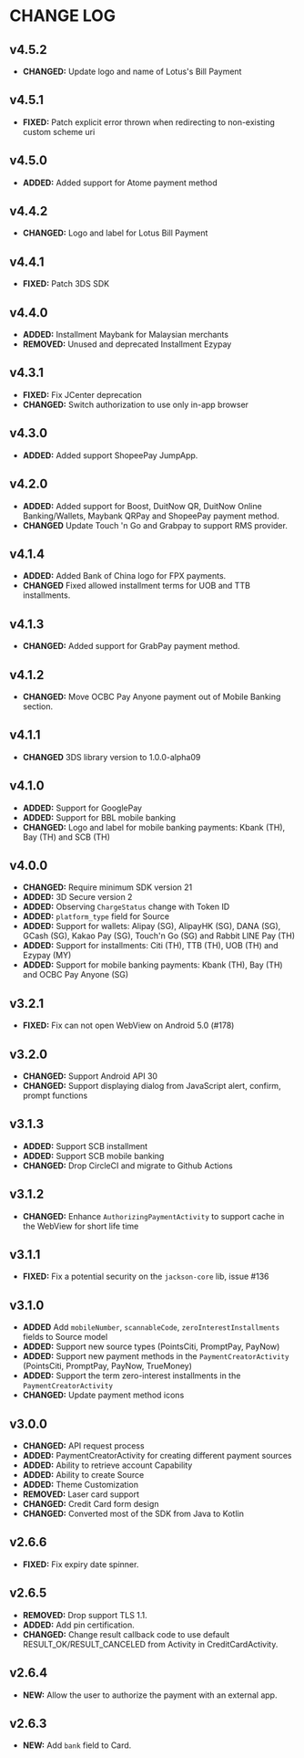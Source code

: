 # CHANGE LOG

## v4.5.2
* **CHANGED:** Update logo and name of Lotus's Bill Payment 

## v4.5.1
* **FIXED:** Patch explicit error thrown when redirecting to non-existing custom scheme uri

## v4.5.0
* **ADDED:** Added support for Atome payment method

## v4.4.2
* **CHANGED:** Logo and label for Lotus Bill Payment

## v4.4.1
* **FIXED:** Patch 3DS SDK

## v4.4.0
* **ADDED:** Installment Maybank for Malaysian merchants
* **REMOVED:** Unused and deprecated Installment Ezypay

## v4.3.1
* **FIXED:** Fix JCenter deprecation
* **CHANGED:** Switch authorization to use only in-app browser

## v4.3.0
* **ADDED:** Added support ShopeePay JumpApp.

## v4.2.0
* **ADDED:** Added support for Boost, DuitNow QR, DuitNow Online Banking/Wallets, Maybank QRPay and ShopeePay payment method.
* **CHANGED** Update Touch 'n Go and Grabpay to support RMS provider.

## v4.1.4
* **ADDED:** Added Bank of China logo for FPX payments.
* **CHANGED** Fixed allowed installment terms for UOB and TTB installments.

## v4.1.3
* **CHANGED:** Added support for GrabPay payment method.

## v4.1.2
* **CHANGED:** Move OCBC Pay Anyone payment out of Mobile Banking section.

## v4.1.1
* **CHANGED** 3DS library version to 1.0.0-alpha09

## v4.1.0
* **ADDED:** Support for GooglePay
* **ADDED:** Support for BBL mobile banking 
* **CHANGED:** Logo and label for mobile banking payments: Kbank (TH), Bay (TH) and SCB (TH)

## v4.0.0

* **CHANGED:** Require minimum SDK version 21
* **ADDED:** 3D Secure version 2
* **ADDED:** Observing `ChargeStatus` change with Token ID
* **ADDED:** `platform_type` field for Source
* **ADDED:** Support for wallets: Alipay (SG), AlipayHK (SG), DANA (SG), GCash (SG), Kakao Pay (SG), Touch'n Go (SG) and Rabbit LINE Pay (TH)
* **ADDED:** Support for installments: Citi (TH), TTB (TH), UOB (TH) and Ezypay (MY)
* **ADDED:** Support for mobile banking payments: Kbank (TH), Bay (TH) and OCBC Pay Anyone (SG)

## v3.2.1

* **FIXED:** Fix can not open WebView on Android 5.0 (#178)

## v3.2.0

* **CHANGED:** Support Android API 30
* **CHANGED:** Support displaying dialog from JavaScript alert, confirm, prompt functions

## v3.1.3

* **ADDED:** Support SCB installment
* **ADDED:** Support SCB mobile banking
* **CHANGED:** Drop CircleCI and migrate to Github Actions

## v3.1.2

* **CHANGED:** Enhance `AuthorizingPaymentActivity` to support cache in the WebView for short life time

## v3.1.1

* **FIXED:** Fix a potential security on the `jackson-core` lib, issue #136

## v3.1.0

* **ADDED** Add `mobileNumber`, `scannableCode`, `zeroInterestInstallments` fields to Source model
* **ADDED:** Support new source types (PointsCiti, PromptPay, PayNow)
* **ADDED:** Support new payment methods in the `PaymentCreatorActivity` (PointsCiti, PromptPay, PayNow, TrueMoney)
* **ADDED:** Support the term zero-interest installments in the `PaymentCreatorActivity`
* **CHANGED:** Update payment method icons

## v3.0.0

* **CHANGED:** API request process
* **ADDED:** PaymentCreatorActivity for creating different payment sources
* **ADDED:** Ability to retrieve account Capability
* **ADDED:** Ability to create Source
* **ADDED:** Theme Customization
* **REMOVED:** Laser card support
* **CHANGED:** Credit Card form design
* **CHANGED:** Converted most of the SDK from Java to Kotlin

## v2.6.6

* **FIXED:** Fix expiry date spinner.

## v2.6.5

* **REMOVED:** Drop support TLS 1.1.
* **ADDED:** Add pin certification.
* **CHANGED:** Change result callback code to use default RESULT_OK/RESULT_CANCELED from Activity in CreditCardActivity. 

## v2.6.4

* **NEW:** Allow the user to authorize the payment with an external app.

## v2.6.3

* **NEW:** Add `bank` field to Card.
